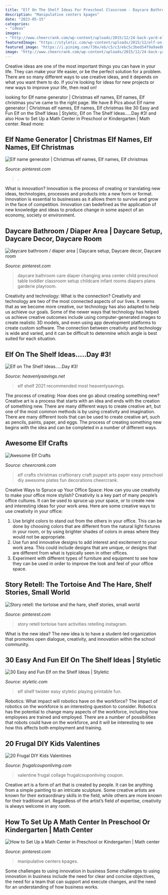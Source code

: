 ```yaml
---
title: "Elf On The Shelf Ideas For Preschool Classroom - Daycare Bathroom / Diaper Area"
description: "Manipulative centers kpages"
date: "2023-05-15"
categories:
- "ideas"
images:
- "http://www.cheercrank.com/wp-content/uploads/2015/12/24-back-yard-elf.jpg"
featuredImage: "https://styletic.com/wp-content/uploads/2015/12/elf-on-the-shelf-ideas/28-elf-on-the-shelf-ideas.jpg"
featured_image: "https://i.pinimg.com/736x/eb/c5/c3/ebc5c3bed54f9a9ae88674df56e5a127--elf-name-generator-elf-names.jpg"
image: "http://www.cheercrank.com/wp-content/uploads/2015/12/24-back-yard-elf.jpg"
---
```



Creative ideas are one of the most important things you can have in your life. They can make your life easier, or be the perfect solution for a problem. There are so many different ways to use creative ideas, and it depends on what you want them to do. If you're looking for ideas for new projects or new ways to improve your life, then read on!

	

		
looking for Elf name generator | Christmas elf names, Elf names, Elf christmas you've came to the right page. We have 8 Pics about Elf name generator | Christmas elf names, Elf names, Elf christmas like 30 Easy and Fun Elf on the Shelf Ideas | Styletic, Elf on The Shelf Ideas.....Day #3! and also How to Set Up a Math Center in Preschool or Kindergarten | Math center. Read more:
		
    
## Elf Name Generator | Christmas Elf Names, Elf Names, Elf Christmas

<img loading=lazy src="https://i.pinimg.com/736x/eb/c5/c3/ebc5c3bed54f9a9ae88674df56e5a127--elf-name-generator-elf-names.jpg" onerror="this.onerror=null;this.src='https://tse2.mm.bing.net/th?id=OIP.iGOYkLwblSMSV_IGrQopQwHaJl&amp;pid=15.1';" alt="Elf name generator | Christmas elf names, Elf names, Elf christmas">

_Source: pinterest.com_

>. 

	

What is innovation?
Innovation is the process of creating or translating new ideas, technologies, processes and products into a new form or format. Innovation is essential to businesses as it allows them to survive and grow in the face of competition. Innovation can bedefined as the application of new knowledge and ideas to produce change in some aspect of an economy, society or environment.

    
## Daycare Bathroom / Diaper Area | Daycare Setup, Daycare Decor, Daycare Room

<img loading=lazy src="https://i.pinimg.com/originals/c1/70/25/c170254759997d43c06e7883a9074fb3.jpg" onerror="this.onerror=null;this.src='https://tse3.mm.bing.net/th?id=OIP.kPnF8hA6EXnrTfCir85dtgHaMY&amp;pid=15.1';" alt="daycare bathroom / diaper area | Daycare setup, Daycare decor, Daycare room">

_Source: pinterest.com_

>daycare bathroom care diaper changing area center child preschool table toddler classroom setup childcare infant rooms diapers plans garderie playroom. 

	

Creativity and technology: What is the connection?
Creativity and technology are two of the most connected aspects of our lives. It seems that as we become more creative, our technology has also adapted to help us achieve our goals. Some of the newer ways that technology has helped us achieve creative outcomes include using computer-generated images to create realistic 3D models, and even using app development platforms to create custom software. The connection between creativity and technology is wide and varied, and it can be difficult to determine which angle is best suited for each situation.

    
## Elf On The Shelf Ideas.....Day #3!

<img loading=lazy src="http://heavenlysavings.net/wp-content/uploads/2012/12/005done2.jpg" onerror="this.onerror=null;this.src='https://tse1.mm.bing.net/th?id=OIP.cJPohOyeDeXk2a_gkoQY8gHaIR&amp;pid=15.1';" alt="Elf on The Shelf Ideas.....Day #3!">

_Source: heavenlysavings.net_

>elf shelf 2021 recommended most heavenlysavings. 

	

The process of creating: How does one go about creating something new?
Creative art is a process that starts with an idea and ends with the creation of something new. There are many different ways to create creative art, but one of the most common methods is by using creativity and imagination. There are many different tools that can be used to create creative art, such as pencils, paints, paper, and eggs. The process of creating something new begins with the idea and can be completed in a number of different ways.

    
## Awesome Elf Crafts

<img loading=lazy src="http://www.cheercrank.com/wp-content/uploads/2015/12/24-back-yard-elf.jpg" onerror="this.onerror=null;this.src='https://tse1.mm.bing.net/th?id=OIP.zjpBhQHjOuVSK7Gc0UyEMgHaNN&amp;pid=15.1';" alt="Awesome Elf Crafts">

_Source: cheercrank.com_

>elf crafts christmas craftionary craft puppet arts paper easy preschool diy awesome plates fun decorations cheercrank. 

	

Creative Ways to Spruce up Your Office Space: How can you use creativity to make your office more stylish?
Creativity is a key part of many people’s office cultures. It can be used to spruce up your space, or to create new and interesting ideas for your work area. Here are some creative ways to use creativity in your office: 
1. Use bright colors to stand out from the others in your office. This can be done by choosing colors that are different from the natural light fixtures in your room, or by using brighter shades of colors in areas where they would not be appropriate. 
2. Use fun and innovative designs to add interest and excitement to your work area. This could include designs that are unique, or designs that are different from what is typically seen in other offices. 
3. Experiment with different types of furniture and equipment to see how they can be used in order to improve the look and feel of your office space.

    
## Story Retell: The Tortoise And The Hare, Shelf Stories, Small World

<img loading=lazy src="https://i.pinimg.com/736x/4a/61/88/4a6188ce9e9ed90d71eab28cf5cf8d77.jpg" onerror="this.onerror=null;this.src='https://tse1.mm.bing.net/th?id=OIP.LUrBlaacFacJgxcd3QmRHwHaHa&amp;pid=15.1';" alt="Story retell: the tortoise and the hare, shelf stories, small world">

_Source: pinterest.com_

>story retell tortoise hare activities retelling instagram. 

	

What is the new idea?
The new idea is to have a student-led organization that promotes open dialogue, creativity, and innovation within the school community.

    
## 30 Easy And Fun Elf On The Shelf Ideas | Styletic

<img loading=lazy src="https://styletic.com/wp-content/uploads/2015/12/elf-on-the-shelf-ideas/28-elf-on-the-shelf-ideas.jpg" onerror="this.onerror=null;this.src='https://tse3.mm.bing.net/th?id=OIP.s8ezDWw2Zv3vRx65IW7QAgHaLj&amp;pid=15.1';" alt="30 Easy and Fun Elf on the Shelf Ideas | Styletic">

_Source: styletic.com_

>elf shelf twister easy styletic playing printable fun. 

	

Robotics: What impact will robotics have on the workforce?
The impact of robotics on the workforce is an interesting question to consider. Robotics has the potential to change many aspects of the workforce, including how employees are trained and employed. There are a number of possibilities that robots could have on the workforce, and it will be interesting to see how this affects both employment and training.

    
## 20 Frugal DIY Kids Valentines

<img loading=lazy src="https://www.frugalcouponliving.com/wp-content/uploads/2015/01/free-printable-valentines-frugal-coupon-living-Collage.jpg" onerror="this.onerror=null;this.src='https://tse1.mm.bing.net/th?id=OIP.M-bQIkai7s8IF13U4vVgIwHaKl&amp;pid=15.1';" alt="20 Frugal DIY Kids Valentines">

_Source: frugalcouponliving.com_

>valentine frugal collage frugalcouponliving coupon. 

	

Creative art is a form of art that is created by people. It can be anything from a simple painting to an intricate sculpture. Some creative artists are known for their extraordinary skills in the field, while others are more known for their traditional art. Regardless of the artist’s field of expertise, creativity is always welcome in any room.

    
## How To Set Up A Math Center In Preschool Or Kindergarten | Math Center

<img loading=lazy src="https://i.pinimg.com/736x/7b/6c/26/7b6c264ca5965ab0a986305338777937.jpg" onerror="this.onerror=null;this.src='https://tse4.mm.bing.net/th?id=OIP.UFiJGkkea2ghTq5i0iZvxQHaGt&amp;pid=15.1';" alt="How to Set Up a Math Center in Preschool or Kindergarten | Math center">

_Source: pinterest.com_

>manipulative centers kpages. 

	

Some challenges to using innovation in business
Some challenges to using innovation in business include the need for clear and concise objectives, the need for a team that can support and execute changes, and the need for an understanding of how business works.

